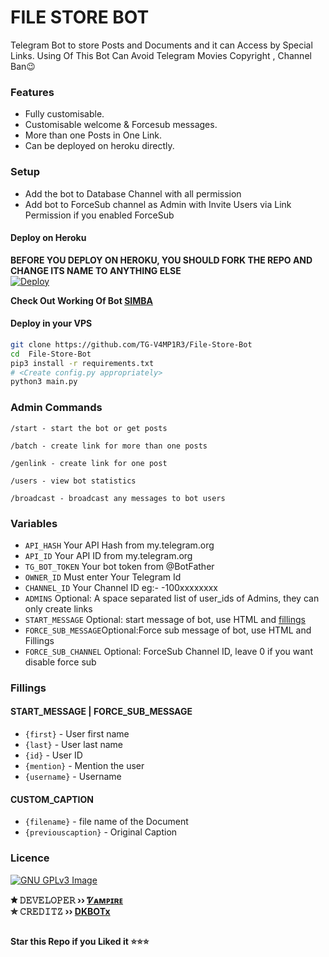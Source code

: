 # FILE STORE BOT 



Telegram Bot to store Posts and Documents and it can Access by Special Links.
Using Of This Bot Can Avoid Telegram Movies Copyright , Channel Ban😉
 
### Features
- Fully customisable.
- Customisable welcome & Forcesub messages.
- More than one Posts in One Link.
- Can be deployed on heroku directly.

### Setup

- Add the bot to Database Channel with all permission
- Add bot to ForceSub channel as Admin with Invite Users via Link Permission if you enabled ForceSub 

#### Deploy on Heroku
**BEFORE YOU DEPLOY ON HEROKU, YOU SHOULD FORK THE REPO AND CHANGE ITS NAME TO ANYTHING ELSE**<br>
[![Deploy](https://www.herokucdn.com/deploy/button.svg)](https://heroku.com/deploy)</br>


**Check Out Working Of Bot [SIMBA](https://t.me/+08V0sYUR5qJiMDI1)**


#### Deploy in your VPS
````bash
git clone https://github.com/TG-V4MP1R3/File-Store-Bot
cd  File-Store-Bot
pip3 install -r requirements.txt
# <Create config.py appropriately>
python3 main.py
````

### Admin Commands

```
/start - start the bot or get posts

/batch - create link for more than one posts

/genlink - create link for one post

/users - view bot statistics

/broadcast - broadcast any messages to bot users
```

### Variables

* `API_HASH` Your API Hash from my.telegram.org
* `API_ID` Your API ID from my.telegram.org
* `TG_BOT_TOKEN` Your bot token from @BotFather
* `OWNER_ID` Must enter Your Telegram Id
* `CHANNEL_ID` Your Channel ID eg:- -100xxxxxxxx
* `ADMINS` Optional: A space separated list of user_ids of Admins, they can only create links
* `START_MESSAGE` Optional: start message of bot, use HTML and <a href='https://github.com/codexbotz/File-Sharing-Bot/blob/main/README.md#start_message'>fillings</a>
* `FORCE_SUB_MESSAGE`Optional:Force sub message of bot, use HTML and Fillings
* `FORCE_SUB_CHANNEL` Optional: ForceSub Channel ID, leave 0 if you want disable force sub

### Fillings
#### START_MESSAGE | FORCE_SUB_MESSAGE

* `{first}` - User first name
* `{last}` - User last name
* `{id}` - User ID
* `{mention}` - Mention the user
* `{username}` - Username

#### CUSTOM_CAPTION

* `{filename}` - file name of the Document
* `{previouscaption}` - Original Caption

### Licence
[![GNU GPLv3 Image](https://www.gnu.org/graphics/gplv3-127x51.png)](http://www.gnu.org/licenses/gpl-3.0.en.html) 


<b>✮ 𝙳𝙴𝚅𝙴𝙻𝙾𝙿𝙴𝚁 ›› [Ꮴᴀᴍᴘɪʀᴇ](https://t.me/KP51107)</b>  
<b>✮ 𝙲𝚁𝙴𝙳𝙸𝚃𝚉 ›› [DKBOTx](https://github.com/DKBOTx)</b> 

##

   **Star this Repo if you Liked it ⭐⭐⭐**
